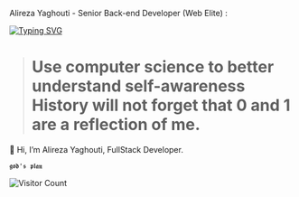 Alireza Yaghouti - Senior Back-end Developer (Web Elite) :

[![Typing SVG](https://readme-typing-svg.herokuapp.com?font=Honk&size=38&pause=1000&center=true&vCenter=true&width=600&height=100&lines=PHP+%2B+Laravel+%2B+NodeJS;HTML+%2B+CSS+%2B+JS;Vue+%2B+Tailwind3+%2B+jQuery+%2B+Alpine.js)](https://git.io/typing-svg)

> # Use computer science to better understand self-awareness<br> History will not forget that 0 and 1 are a reflection of me.
👋 Hi, I’m Alireza Yaghouti, FullStack Developer.

`𝖌𝖔𝖉'𝖘 𝖕𝖑𝖆𝖓`


![Visitor Count](https://profile-counter.glitch.me/web-elite/count.svg)
